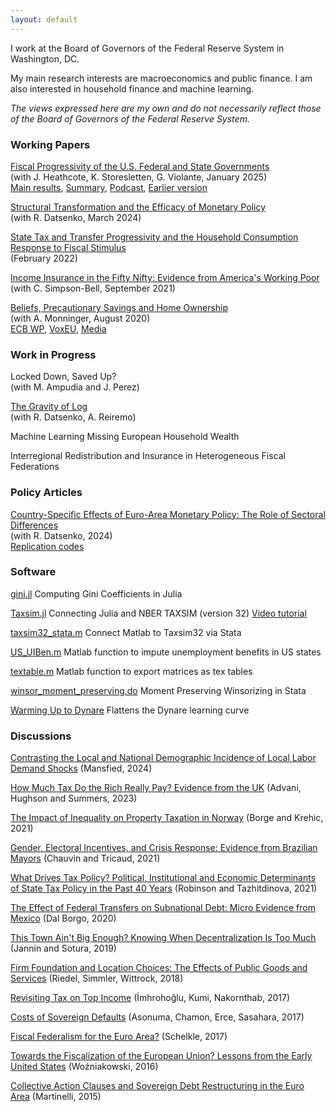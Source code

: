 ```yaml
---
layout: default
---
```


I work at the Board of Governors of the Federal Reserve System in Washington, DC.

My main research interests are macroeconomics and public finance. I am also interested in household finance and machine learning.

*The views expressed here are my own and do not necessarily reflect those of the Board of Governors of the Federal Reserve System.*


### Working Papers

[Fiscal Progressivity of the U.S. Federal and State Governments](https://www.nber.org/system/files/working_papers/w33385/w33385.pdf?utm_campaign=PANTHEON_STRIPPED&amp%3Butm_medium=PANTHEON_STRIPPED&amp%3Butm_source=PANTHEON_STRIPPED) <br>
(with J. Heathcote, K. Storesletten, G. Violante, January 2025) <br>
[Main results](https://github.com/jo-fleck/federal_state_progressivity), [Summary](https://www.minneapolisfed.org/article/2025/measuring-tax-and-transfer-progressivity-state-by-state), [Podcast](https://open.spotify.com/episode/5FGGqbypvxrwajMZdqmya8?si=f9157a4c532e43e0&nd=1&dlsi=e077bd06feff4ac4), [Earlier version](/files/wps/FHSV_Sept_2021.pdf) 

[Structural Transformation and the Efficacy of Monetary Policy](/files/wps/MP_Efficacy_Datsenko_Fleck_March2024.pdf) <br>
(with R. Datsenko, March 2024)

[State Tax and Transfer Progressivity and the Household Consumption Response to Fiscal Stimulus](/files/wps/state_mpcs.pdf) <br>
(February 2022)

[Income Insurance in the Fifty Nifty: Evidence from America's Working Poor](/files/wps/us_insurance.pdf) <br>
(with C. Simpson-Bell, September 2021)

[Beliefs, Precautionary Savings and Home Ownership](/files/wps/culture_assets.pdf) <br>
(with A. Monninger, August 2020) <br>
[ECB WP](https://www.ecb.europa.eu/pub/pdf/scpwps/ecb.wp2457~f88451401b.en.pdf), [VoxEU](https://cepr.org/voxeu/columns/how-portfolios-vary-across-europe-role-beliefs-social-and-communal-insurance), [Media](https://www.finanzen.ch/nachrichten/aktien/studie-deutsche-vertrauen-bei-hauskauf-nicht-auf-hilfe-des-staats-1029530211)


### Work in Progress

Locked Down, Saved Up? <br>
(with M. Ampudia and J. Perez)

[The Gravity of Log](https://drive.google.com/file/d/1269k9BFX5PUNBYgm8rlYziOk6VO-Vbq0/view) <br>
(with R. Datsenko, A. Reiremo)

Machine Learning Missing European Household Wealth

Interregional Redistribution and Insurance in Heterogeneous Fiscal Federations


### Policy Articles

[Country-Specific Effects of Euro-Area Monetary Policy: The Role of Sectoral Differences](https://www.federalreserve.gov/econres/notes/feds-notes/country-specific-effects-of-euro-area-monetary-policy-the-role-of-sectoral-differences-20241112.html)  <br>
(with R. Datsenko, 2024) <br>
[Replication codes](https://github.com/RDatsenko/Country-Specific-Effects-of-Euro-Area-Monetary-Policy-The-Role-of-Sectoral-Differences)


### Software

[gini.jl](https://github.com/jo-fleck/gini_julia) Computing Gini Coefficients in Julia

[Taxsim.jl](https://github.com/jo-fleck/Taxsim.jl) Connecting Julia and NBER TAXSIM (version 32) [Video tutorial](https://www.youtube.com/watch?v=dc3iunpMA1o)

[taxsim32_stata.m](https://github.com/jo-fleck/Matlab_Taxsim32_Stata) Connect Matlab to Taxsim32 via Stata

[US_UIBen.m](https://github.com/jo-fleck/US_UIBen) Matlab function to impute unemployment benefits in US states

[textable.m](https://github.com/jo-fleck/textable) Matlab function to export matrices as tex tables

[winsor_moment_preserving.do](https://github.com/jo-fleck/moment_preserving_winsor) Moment Preserving Winsorizing in Stata

[Warming Up to Dynare](/files/Primer_LSM_Dynare.pdf) Flattens the Dynare learning curve


### Discussions

[Contrasting the Local and National Demographic Incidence of Local Labor Demand Shocks](/files/discussions/Fleck_discussion_UEA_2024_final.pdf) (Mansfied, 2024)

[How Much Tax Do the Rich Really Pay? Evidence from the UK](/files/discussions/Advani_etal_discussion_Johannes_Fleck.pdf) (Advani, Hughson and Summers, 2023)

[The Impact of Inequality on Property Taxation in Norway](/files/discussions/Borge_Krehic_discussion_JFleck.pdf) (Borge and Krehic, 2021)

[Gender, Electoral Incentives, and Crisis Response: Evidence from Brazilian Mayors](/files/discussions/Chauvin_Tricaud_discussion_JFleck) (Chauvin and Tricaud, 2021)

[What Drives Tax Policy? Political, Institutional and Economic Determinants of State Tax Policy in the Past 40 Years](/files/discussions/Robinson_Tazhitdinova_discussion_JFleck) (Robinson and Tazhitdinova, 2021)

[The Effect of Federal Transfers on Subnational Debt: Micro Evidence from Mexico](/files/discussions/Dal_Borgo_questions.pdf) (Dal Borgo, 2020)

[This Town Ain't Big Enough? Knowing When Decentralization Is Too Much](/files/discussions/Jannin_Sotura_discussion_JFleck.pdf) (Jannin and Sotura, 2019)

[Firm Foundation and Location Choices: The Effects of Public Goods and Services](/files/discussions/Riedel_etal_discussion_JFleck.pdf) (Riedel, Simmler, Wittrock, 2018)

[Revisiting Tax on Top Income](/files/discussions/Imrohoroglu_etal_discussion_JFleck.pdf) (İmhrohoğlu, Kumi, Nakornthab, 2017)

[Costs of Sovereign Defaults](/files/discussions/Asonuma_etal_discussion_JFleck.pdf) (Asonuma, Chamon, Erce, Sasahara, 2017)

[Fiscal Federalism for the Euro Area?](/files/discussions/Schelkle_discussion_JFleck.pdf) (Schelkle​, 2017)

[Towards the Fiscalization of the European Union? Lessons from the Early United States](/files/discussions/Wozniakowski_comments_JFleck.pdf) (Woźniakowski, 2016)

[Collective Action Clauses and Sovereign Debt Restructuring in the Euro Area](/files/discussions/Martinelli_discussion_JFleck.pdf) (Martinelli, 2015)
